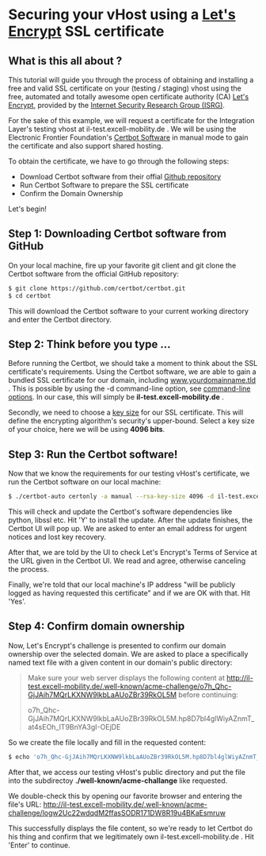 Securing your vHost using a [Let's Encrypt](https://letsencrypt.org/) SSL certificate
=======================================================================================
## What is this all about ?
This tutorial will guide you through the process of obtaining and installing
a free and valid SSL certificate on your (testing / staging) vhost using the
free, automated and totally awesome open certificate authority (CA)
[Let's Encrypt](https://letsencrypt.org), provided by the 
[Internet Security Research Group (ISRG)](https://letsencrypt.org/isrg/).

For the sake of this example, we will request a certificate for the 
Integration Layer's testing vhost at il-test.excell-mobility.de . We will be
using the Electronic Frontier Foundation's [Certbot Software](https://certbot.eff.org/docs/using.html#manual)
in manual mode to gain the certificate and also support shared hosting.

To obtain the certificate, we have to go through the following steps:

- Download Certbot software from their offial [Github repository](https://github.com/certbot/certbot)
- Run Certbot Software to prepare the SSL certificate
- Confirm the Domain Ownership

Let's begin!

## Step 1: Downloading Certbot software from GitHub
On your local machine, fire up your favorite git client and git clone the Certbot software from the
official GitHub repository:

```bash
$ git clone https://github.com/certbot/certbot.git
$ cd certbot
```

This will download the Certbot software to your current working directory
and enter the Certbot directory.

## Step 2: Think before you type ...
Before running the Certbot, we should take a moment to think about the 
SSL certificate's requirements. Using the Certbot software, we are able to gain
a bundled SSL certificate for our domain, including www.yourdomainname.tld .
This is possible by using the -d command-line option, see [command-line options](https://certbot.eff.org/docs/using.html#command-line).
In our case, this will simply be **il-test.excell-mobility.de** .

Secondly, we need to choose a [key size](https://en.wikipedia.org/wiki/Key_size) for our SSL certificate. This will define
the encrypting algorithm's security's upper-bound. Select a key size of your choice, here we will
be using **4096 bits**.

## Step 3: Run the Certbot software!
Now that we know the requirements for our testing vHost's certificate, we run
the Certbot software on our local machine:

```bash
$ ./certbot-auto certonly -a manual --rsa-key-size 4096 -d il-test.excell-mobility.de
```

This will check and update the Certbot's software dependencies like python, libssl etc.
Hit 'Y' to install the update. After the update finishes, the Certbot UI will pop up.
We are asked to enter an email address for urgent notices and lost key recovery.

After that, we are told by the UI to check Let's Encrypt's Terms of Service at the URL given in the Certbot UI.
We read and agree, otherwise canceling the process.

Finally, we're told that our local machine's IP address "will be publicly logged
as having requested this certificate" and if we are OK with that. Hit 'Yes'.
 
## Step 4: Confirm domain ownership
Now, Let's Encrypt's challenge is presented to confirm our domain ownership
over the selected domain. We are asked to place a specifically named text file with a given content
in our domain's public directory:
 
> Make sure your web server displays the following content at
> http://il-test.excell-mobility.de/.well-known/acme-challenge/o7h_Qhc-GjJAih7MQrLKXNW9lkbLaAUoZBr39RkOL5M before continuing:
>
> o7h_Qhc-GjJAih7MQrLKXNW9lkbLaAUoZBr39RkOL5M.hp8D7bl4glWiyAZnmT_at4sEOh_lT9BnYA3gI-OEjDE

So we create the file locally and fill in the requested content:

```bash
$ echo 'o7h_Qhc-GjJAih7MQrLKXNW9lkbLaAUoZBr39RkOL5M.hp8D7bl4glWiyAZnmT_at4sEOh_lT9BnYA3gI-OEjDE' > o7h_Qhc-GjJAih7MQrLKXNW9lkbLaAUoZBr39RkOL5M
```
 
After that, we access our testing vHost's public directory and put the file
into the subdirectoy **./well-known/acme-challange** like requested.

We double-check this by opening our favorite browser and entering the file's URL:
http://il-test.excell-mobility.de/.well-known/acme-challenge/logw2Uc22wdqdM2ffasSODR171DW8R19u4BKaEsmruw
 
This successfully displays the file content, so we're ready to let Certbot do
his thing and confirm that we legitimately own il-test.excell-mobility.de .
Hit 'Enter' to continue.




